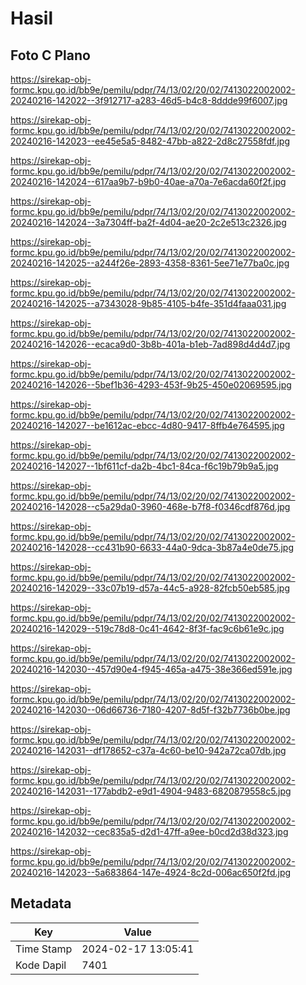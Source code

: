 # Hasil

## Foto C Plano

https://sirekap-obj-formc.kpu.go.id/bb9e/pemilu/pdpr/74/13/02/20/02/7413022002002-20240216-142022--3f912717-a283-46d5-b4c8-8ddde99f6007.jpg

https://sirekap-obj-formc.kpu.go.id/bb9e/pemilu/pdpr/74/13/02/20/02/7413022002002-20240216-142023--ee45e5a5-8482-47bb-a822-2d8c27558fdf.jpg

https://sirekap-obj-formc.kpu.go.id/bb9e/pemilu/pdpr/74/13/02/20/02/7413022002002-20240216-142024--617aa9b7-b9b0-40ae-a70a-7e6acda60f2f.jpg

https://sirekap-obj-formc.kpu.go.id/bb9e/pemilu/pdpr/74/13/02/20/02/7413022002002-20240216-142024--3a7304ff-ba2f-4d04-ae20-2c2e513c2326.jpg

https://sirekap-obj-formc.kpu.go.id/bb9e/pemilu/pdpr/74/13/02/20/02/7413022002002-20240216-142025--a244f26e-2893-4358-8361-5ee71e77ba0c.jpg

https://sirekap-obj-formc.kpu.go.id/bb9e/pemilu/pdpr/74/13/02/20/02/7413022002002-20240216-142025--a7343028-9b85-4105-b4fe-351d4faaa031.jpg

https://sirekap-obj-formc.kpu.go.id/bb9e/pemilu/pdpr/74/13/02/20/02/7413022002002-20240216-142026--ecaca9d0-3b8b-401a-b1eb-7ad898d4d4d7.jpg

https://sirekap-obj-formc.kpu.go.id/bb9e/pemilu/pdpr/74/13/02/20/02/7413022002002-20240216-142026--5bef1b36-4293-453f-9b25-450e02069595.jpg

https://sirekap-obj-formc.kpu.go.id/bb9e/pemilu/pdpr/74/13/02/20/02/7413022002002-20240216-142027--be1612ac-ebcc-4d80-9417-8ffb4e764595.jpg

https://sirekap-obj-formc.kpu.go.id/bb9e/pemilu/pdpr/74/13/02/20/02/7413022002002-20240216-142027--1bf611cf-da2b-4bc1-84ca-f6c19b79b9a5.jpg

https://sirekap-obj-formc.kpu.go.id/bb9e/pemilu/pdpr/74/13/02/20/02/7413022002002-20240216-142028--c5a29da0-3960-468e-b7f8-f0346cdf876d.jpg

https://sirekap-obj-formc.kpu.go.id/bb9e/pemilu/pdpr/74/13/02/20/02/7413022002002-20240216-142028--cc431b90-6633-44a0-9dca-3b87a4e0de75.jpg

https://sirekap-obj-formc.kpu.go.id/bb9e/pemilu/pdpr/74/13/02/20/02/7413022002002-20240216-142029--33c07b19-d57a-44c5-a928-82fcb50eb585.jpg

https://sirekap-obj-formc.kpu.go.id/bb9e/pemilu/pdpr/74/13/02/20/02/7413022002002-20240216-142029--519c78d8-0c41-4642-8f3f-fac9c6b61e9c.jpg

https://sirekap-obj-formc.kpu.go.id/bb9e/pemilu/pdpr/74/13/02/20/02/7413022002002-20240216-142030--457d90e4-f945-465a-a475-38e366ed591e.jpg

https://sirekap-obj-formc.kpu.go.id/bb9e/pemilu/pdpr/74/13/02/20/02/7413022002002-20240216-142030--06d66736-7180-4207-8d5f-f32b7736b0be.jpg

https://sirekap-obj-formc.kpu.go.id/bb9e/pemilu/pdpr/74/13/02/20/02/7413022002002-20240216-142031--df178652-c37a-4c60-be10-942a72ca07db.jpg

https://sirekap-obj-formc.kpu.go.id/bb9e/pemilu/pdpr/74/13/02/20/02/7413022002002-20240216-142031--177abdb2-e9d1-4904-9483-6820879558c5.jpg

https://sirekap-obj-formc.kpu.go.id/bb9e/pemilu/pdpr/74/13/02/20/02/7413022002002-20240216-142032--cec835a5-d2d1-47ff-a9ee-b0cd2d38d323.jpg

https://sirekap-obj-formc.kpu.go.id/bb9e/pemilu/pdpr/74/13/02/20/02/7413022002002-20240216-142023--5a683864-147e-4924-8c2d-006ac650f2fd.jpg


## Metadata

| Key        | Value               |
| ---------- | ------------------- |
| Time Stamp | 2024-02-17 13:05:41 |
| Kode Dapil | 7401                |



